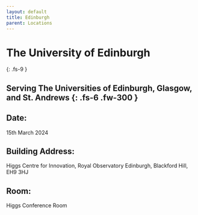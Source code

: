 ```yaml
---
layout: default
title: Edinburgh
parent: Locations
---
```


# The University of Edinburgh
{: .fs-9 }

Serving The Universities of Edinburgh, Glasgow, and St. Andrews
{: .fs-6 .fw-300 }
---

## Date:
15th March 2024

## Building Address:
Higgs Centre for Innovation, Royal Observatory Edinburgh, Blackford Hill, EH9 3HJ

## Room:
Higgs Conference Room